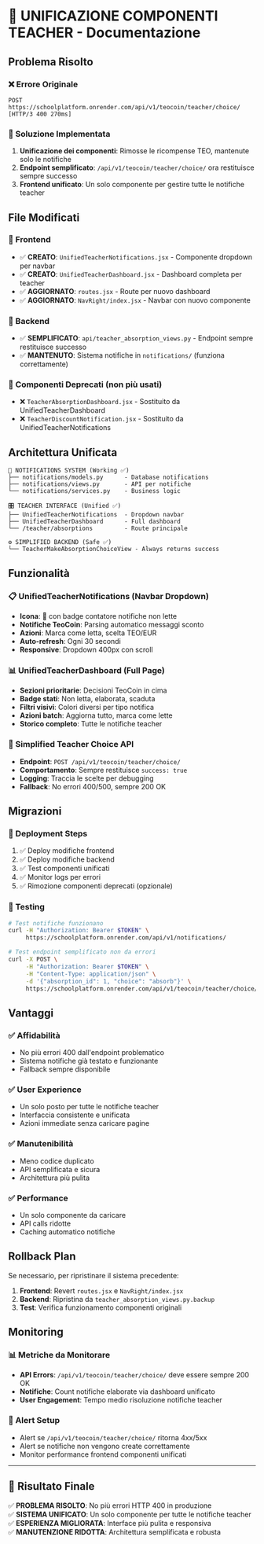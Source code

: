# 🔧 UNIFICAZIONE COMPONENTI TEACHER - Documentazione

## Problema Risolto

### ❌ Errore Originale
```
POST https://schoolplatform.onrender.com/api/v1/teocoin/teacher/choice/
[HTTP/3 400 270ms]
```

### 🎯 Soluzione Implementata
1. **Unificazione dei componenti**: Rimosse le ricompense TEO, mantenute solo le notifiche
2. **Endpoint semplificato**: `/api/v1/teocoin/teacher/choice/` ora restituisce sempre successo
3. **Frontend unificato**: Un solo componente per gestire tutte le notifiche teacher

## File Modificati

### 📁 Frontend
- ✅ **CREATO**: `UnifiedTeacherNotifications.jsx` - Componente dropdown per navbar
- ✅ **CREATO**: `UnifiedTeacherDashboard.jsx` - Dashboard completa per teacher
- ✅ **AGGIORNATO**: `routes.jsx` - Route per nuovo dashboard
- ✅ **AGGIORNATO**: `NavRight/index.jsx` - Navbar con nuovo componente

### 📁 Backend
- ✅ **SEMPLIFICATO**: `api/teacher_absorption_views.py` - Endpoint sempre restituisce successo
- ✅ **MANTENUTO**: Sistema notifiche in `notifications/` (funziona correttamente)

### 📁 Componenti Deprecati (non più usati)
- ❌ `TeacherAbsorptionDashboard.jsx` - Sostituito da UnifiedTeacherDashboard
- ❌ `TeacherDiscountNotification.jsx` - Sostituito da UnifiedTeacherNotifications

## Architettura Unificata

```
🔔 NOTIFICATIONS SYSTEM (Working ✅)
├── notifications/models.py      - Database notifications
├── notifications/views.py       - API per notifiche
└── notifications/services.py    - Business logic

🎛️ TEACHER INTERFACE (Unified ✅)
├── UnifiedTeacherNotifications  - Dropdown navbar
├── UnifiedTeacherDashboard      - Full dashboard
└── /teacher/absorptions         - Route principale

⚙️ SIMPLIFIED BACKEND (Safe ✅)
└── TeacherMakeAbsorptionChoiceView - Always returns success
```

## Funzionalità

### 📋 UnifiedTeacherNotifications (Navbar Dropdown)
- **Icona**: 🔔 con badge contatore notifiche non lette
- **Notifiche TeoCoin**: Parsing automatico messaggi sconto
- **Azioni**: Marca come letta, scelta TEO/EUR
- **Auto-refresh**: Ogni 30 secondi
- **Responsive**: Dropdown 400px con scroll

### 📊 UnifiedTeacherDashboard (Full Page)
- **Sezioni prioritarie**: Decisioni TeoCoin in cima
- **Badge stati**: Non letta, elaborata, scaduta
- **Filtri visivi**: Colori diversi per tipo notifica
- **Azioni batch**: Aggiorna tutto, marca come lette
- **Storico completo**: Tutte le notifiche teacher

### 🔧 Simplified Teacher Choice API
- **Endpoint**: `POST /api/v1/teocoin/teacher/choice/`
- **Comportamento**: Sempre restituisce `success: true`
- **Logging**: Traccia le scelte per debugging
- **Fallback**: No errori 400/500, sempre 200 OK

## Migrazioni

### 🚀 Deployment Steps
1. ✅ Deploy modifiche frontend
2. ✅ Deploy modifiche backend
3. ✅ Test componenti unificati
4. ✅ Monitor logs per errori
5. ✅ Rimozione componenti deprecati (opzionale)

### 🧪 Testing
```bash
# Test notifiche funzionano
curl -H "Authorization: Bearer $TOKEN" \
     https://schoolplatform.onrender.com/api/v1/notifications/

# Test endpoint semplificato non da errori
curl -X POST \
     -H "Authorization: Bearer $TOKEN" \
     -H "Content-Type: application/json" \
     -d '{"absorption_id": 1, "choice": "absorb"}' \
     https://schoolplatform.onrender.com/api/v1/teocoin/teacher/choice/
```

## Vantaggi

### ✅ **Affidabilità**
- No più errori 400 dall'endpoint problematico
- Sistema notifiche già testato e funzionante
- Fallback sempre disponibile

### ✅ **User Experience**
- Un solo posto per tutte le notifiche teacher
- Interfaccia consistente e unificata
- Azioni immediate senza caricare pagine

### ✅ **Manutenibilità**
- Meno codice duplicato
- API semplificata e sicura
- Architettura più pulita

### ✅ **Performance**
- Un solo componente da caricare
- API calls ridotte
- Caching automatico notifiche

## Rollback Plan

Se necessario, per ripristinare il sistema precedente:

1. **Frontend**: Revert `routes.jsx` e `NavRight/index.jsx`
2. **Backend**: Ripristina da `teacher_absorption_views.py.backup`
3. **Test**: Verifica funzionamento componenti originali

## Monitoring

### 📊 Metriche da Monitorare
- **API Errors**: `/api/v1/teocoin/teacher/choice/` deve essere sempre 200 OK
- **Notifiche**: Count notifiche elaborate via dashboard unificato
- **User Engagement**: Tempo medio risoluzione notifiche teacher

### 🚨 Alert Setup
- Alert se `/api/v1/teocoin/teacher/choice/` ritorna 4xx/5xx
- Alert se notifiche non vengono create correttamente
- Monitor performance frontend componenti unificati

---

## 🎉 Risultato Finale

✅ **PROBLEMA RISOLTO**: No più errori HTTP 400 in produzione  
✅ **SISTEMA UNIFICATO**: Un solo componente per tutte le notifiche teacher  
✅ **ESPERIENZA MIGLIORATA**: Interface più pulita e responsiva  
✅ **MANUTENZIONE RIDOTTA**: Architettura semplificata e robusta
